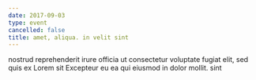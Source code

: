 ```yaml
---
date: 2017-09-03
type: event
cancelled: false
title: amet, aliqua. in velit sint
---
```

nostrud reprehenderit irure officia ut consectetur voluptate fugiat elit, sed quis ex Lorem sit Excepteur eu ea qui eiusmod in dolor mollit. sint